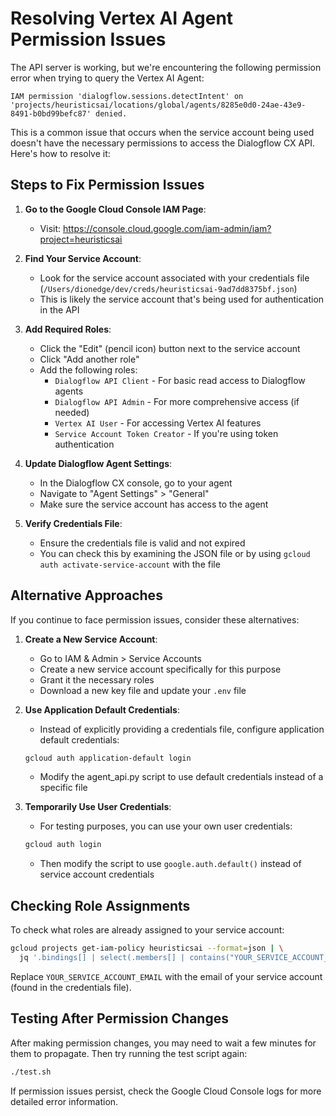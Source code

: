 # Resolving Vertex AI Agent Permission Issues

The API server is working, but we're encountering the following permission error when trying to query the Vertex AI Agent:

```
IAM permission 'dialogflow.sessions.detectIntent' on 'projects/heuristicsai/locations/global/agents/8285e0d0-24ae-43e9-8491-b0bd99befc87' denied.
```

This is a common issue that occurs when the service account being used doesn't have the necessary permissions to access the Dialogflow CX API. Here's how to resolve it:

## Steps to Fix Permission Issues

1. **Go to the Google Cloud Console IAM Page**:
   - Visit: https://console.cloud.google.com/iam-admin/iam?project=heuristicsai

2. **Find Your Service Account**:
   - Look for the service account associated with your credentials file (`/Users/dionedge/dev/creds/heuristicsai-9ad7dd8375bf.json`)
   - This is likely the service account that's being used for authentication in the API

3. **Add Required Roles**:
   - Click the "Edit" (pencil icon) button next to the service account
   - Click "Add another role"
   - Add the following roles:
     - `Dialogflow API Client` - For basic read access to Dialogflow agents
     - `Dialogflow API Admin` - For more comprehensive access (if needed)
     - `Vertex AI User` - For accessing Vertex AI features
     - `Service Account Token Creator` - If you're using token authentication

4. **Update Dialogflow Agent Settings**:
   - In the Dialogflow CX console, go to your agent
   - Navigate to "Agent Settings" > "General"
   - Make sure the service account has access to the agent

5. **Verify Credentials File**:
   - Ensure the credentials file is valid and not expired
   - You can check this by examining the JSON file or by using `gcloud auth activate-service-account` with the file

## Alternative Approaches

If you continue to face permission issues, consider these alternatives:

1. **Create a New Service Account**:
   - Go to IAM & Admin > Service Accounts
   - Create a new service account specifically for this purpose
   - Grant it the necessary roles
   - Download a new key file and update your `.env` file

2. **Use Application Default Credentials**:
   - Instead of explicitly providing a credentials file, configure application default credentials:
   ```bash
   gcloud auth application-default login
   ```
   - Modify the agent_api.py script to use default credentials instead of a specific file

3. **Temporarily Use User Credentials**:
   - For testing purposes, you can use your own user credentials:
   ```bash
   gcloud auth login
   ```
   - Then modify the script to use `google.auth.default()` instead of service account credentials

## Checking Role Assignments

To check what roles are already assigned to your service account:

```bash
gcloud projects get-iam-policy heuristicsai --format=json | \
  jq '.bindings[] | select(.members[] | contains("YOUR_SERVICE_ACCOUNT_EMAIL"))'
```

Replace `YOUR_SERVICE_ACCOUNT_EMAIL` with the email of your service account (found in the credentials file).

## Testing After Permission Changes

After making permission changes, you may need to wait a few minutes for them to propagate. Then try running the test script again:

```bash
./test.sh
```

If permission issues persist, check the Google Cloud Console logs for more detailed error information. 